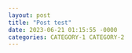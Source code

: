 ```yaml
---
layout: post
title: "Post test"
date: 2023-06-21 01:15:55 -0000
categories: CATEGORY-1 CATEGORY-2
---
```

